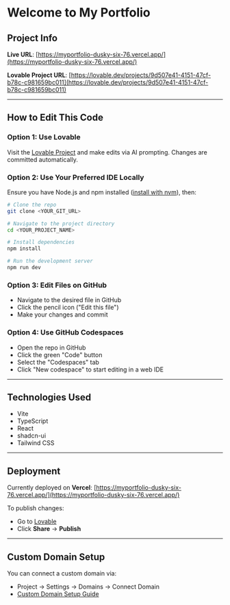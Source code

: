 # Welcome to My Portfolio

## Project Info

**Live URL**: [https://myportfolio-dusky-six-76.vercel.app/](https://myportfolio-dusky-six-76.vercel.app/)

**Lovable Project URL**: [https://lovable.dev/projects/9d507e41-4151-47cf-b78c-c981659bc011](https://lovable.dev/projects/9d507e41-4151-47cf-b78c-c981659bc011)

---

## How to Edit This Code

### Option 1: Use Lovable

Visit the [Lovable Project](https://lovable.dev/projects/9d507e41-4151-47cf-b78c-c981659bc011) and make edits via AI prompting. Changes are committed automatically.

### Option 2: Use Your Preferred IDE Locally

Ensure you have Node.js and npm installed ([install with nvm](https://github.com/nvm-sh/nvm#installing-and-updating)), then:

```sh
# Clone the repo
git clone <YOUR_GIT_URL>

# Navigate to the project directory
cd <YOUR_PROJECT_NAME>

# Install dependencies
npm install

# Run the development server
npm run dev
```

### Option 3: Edit Files on GitHub

- Navigate to the desired file in GitHub
- Click the pencil icon ("Edit this file")
- Make your changes and commit

### Option 4: Use GitHub Codespaces

- Open the repo in GitHub
- Click the green "Code" button
- Select the "Codespaces" tab
- Click "New codespace" to start editing in a web IDE

---

## Technologies Used

- Vite
- TypeScript
- React
- shadcn-ui
- Tailwind CSS

---

## Deployment

Currently deployed on **Vercel**: [https://myportfolio-dusky-six-76.vercel.app/](https://myportfolio-dusky-six-76.vercel.app/)

To publish changes:
- Go to [Lovable](https://lovable.dev/projects/9d507e41-4151-47cf-b78c-c981659bc011)
- Click **Share** → **Publish**

---

## Custom Domain Setup

You can connect a custom domain via:

- Project → Settings → Domains → Connect Domain
- [Custom Domain Setup Guide](https://docs.lovable.dev/tips-tricks/custom-domain#step-by-step-guide)

